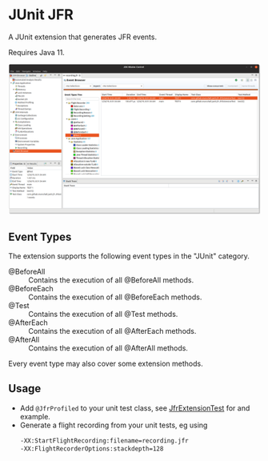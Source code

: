 JUnit JFR
=========

A JUnit extension that generates JFR events.

Requires Java 11.

![Flight Recording of a JUnit Test](https://github.com/marschall/junit-jfr/blob/master/src/main/javadoc/screenshot.png)

Event Types
-----------

The extension supports the following event types in the "JUnit" category.

<dl>
<dt>@BeforeAll</dt>
<dd>Contains the execution of all @BeforeAll methods.</dd>
<dt>@BeforeEach</dt>
<dd>Contains the execution of all @BeforeEach methods.</dd>
<dt>@Test</dt>
<dd>Contains the execution of all @Test methods.</dd>
<dt>@AfterEach</dt>
<dd>Contains the execution of all @AfterEach methods.</dd>
<dt>@AfterAll</dt>
<dd>Contains the execution of all @AfterAll methods.</dd>
</dl>

Every event type may also cover some extension methods.

Usage
-----

* Add `@JfrProfiled` to your unit test class, see [JfrExtensionTest](https://github.com/marschall/junit-jfr/blob/master/src/test/java/com/github/marschall/junit/jfr/JfrExtensionTest.java) for and example.
* Generate a flight recording from your unit tests, eg using
  ```
  -XX:StartFlightRecording:filename=recording.jfr
  -XX:FlightRecorderOptions:stackdepth=128
  ```
